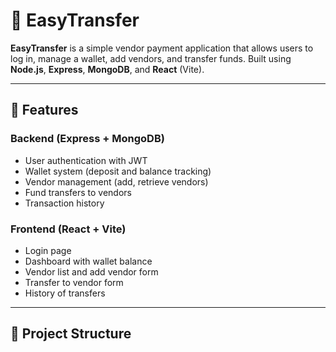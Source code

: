 
# 💸 EasyTransfer

**EasyTransfer** is a simple vendor payment application that allows users to log in, manage a wallet, add vendors, and transfer funds. Built using **Node.js**, **Express**, **MongoDB**, and **React** (Vite).

---

## 🔧 Features

### Backend (Express + MongoDB)
- User authentication with JWT
- Wallet system (deposit and balance tracking)
- Vendor management (add, retrieve vendors)
- Fund transfers to vendors
- Transaction history

### Frontend (React + Vite)
- Login page
- Dashboard with wallet balance
- Vendor list and add vendor form
- Transfer to vendor form
- History of transfers

---

## 📁 Project Structure

